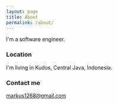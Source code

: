 ```yaml
---
layout: page
title: About
permalink: /about/
---
```


I'm a software engineer.

### Location

I'm living in Kudus, Central Java, Indonesia.

### Contact me

[markus1268@gmail.com](mailto:markus1268@gmail.com)
